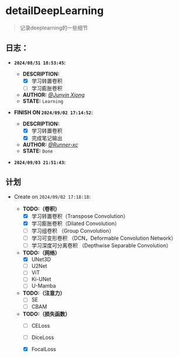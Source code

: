 # detailDeepLearning
> 记录deeplearning的一些细节

## 日志：

- **`2024/08/31 18:53:45`:**
    - **DESCRIPTION:** 
        - [x] 学习转置卷积
        - [ ] 学习膨胀卷积

    - **AUTHOR:**           [*@Junyin Xiong*](https://github.com/Helium-327)
    - **STATE:**             `Learning`

- **FINISH ON `2024/09/02 17:14:52`:**
    - **DESCRIPTION:** 
        - [x] 学习转置卷积
        - [x] 完成笔记输出

    - **AUTHOR:**           [*@Runner-xc*](https://github.com/Runner-xc) 
    - **STATE:**             `Done`
- **`2024/09/03 21:51:43`:**


## 计划
- Create on `2024/09/02 17:18:18`:

    - **TODO:（卷积）**
        - [x] 学习转置卷积（Transpose Convolution）
        - [x] 学习膨胀卷积（Dilated Convolution）
        - [ ] 学习组卷积 （Group Convolution）
        - [ ] 学习可变形卷积 （DCN，Deformable Convolution Network）
        - [ ] 学习深度可分离卷积 （Depthwise Separable Convolution）

    - **TODO:（网络）**
        - [x] UNet3D 
        - [ ] U2Net
        - [ ] ViT
        - [ ] Ki-UNet
        - [ ] U-Mamba
    
    - **TODO:（注意力）**
        - [ ] SE
        - [ ] CBAM

    - **TODO:（损失函数）**
        - [ ] CELoss
        - [ ] DiceLoss
        - [x] FocalLoss

